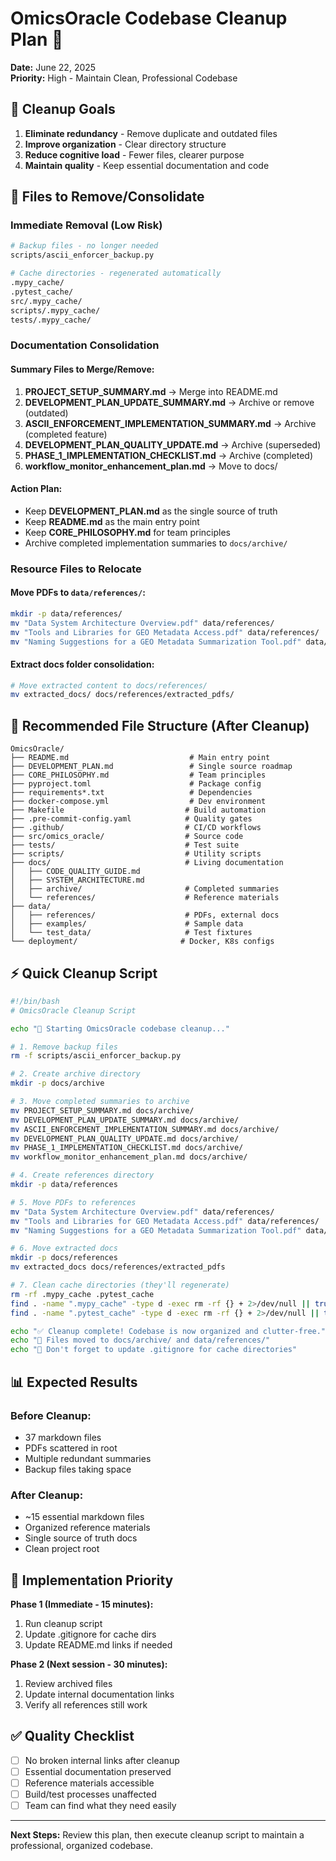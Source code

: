 # OmicsOracle Codebase Cleanup Plan 🧹

**Date:** June 22, 2025  
**Priority:** High - Maintain Clean, Professional Codebase

## 🎯 Cleanup Goals

1. **Eliminate redundancy** - Remove duplicate and outdated files
2. **Improve organization** - Clear directory structure
3. **Reduce cognitive load** - Fewer files, clearer purpose
4. **Maintain quality** - Keep essential documentation and code

## 📁 Files to Remove/Consolidate

### Immediate Removal (Low Risk)
```bash
# Backup files - no longer needed
scripts/ascii_enforcer_backup.py

# Cache directories - regenerated automatically
.mypy_cache/
.pytest_cache/
src/.mypy_cache/
scripts/.mypy_cache/
tests/.mypy_cache/
```

### Documentation Consolidation

#### Summary Files to Merge/Remove:
1. **PROJECT_SETUP_SUMMARY.md** → Merge into README.md
2. **DEVELOPMENT_PLAN_UPDATE_SUMMARY.md** → Archive or remove (outdated)
3. **ASCII_ENFORCEMENT_IMPLEMENTATION_SUMMARY.md** → Archive (completed feature)
4. **DEVELOPMENT_PLAN_QUALITY_UPDATE.md** → Archive (superseded)
5. **PHASE_1_IMPLEMENTATION_CHECKLIST.md** → Archive (completed)
6. **workflow_monitor_enhancement_plan.md** → Move to docs/

#### Action Plan:
- Keep **DEVELOPMENT_PLAN.md** as the single source of truth
- Keep **README.md** as the main entry point
- Keep **CORE_PHILOSOPHY.md** for team principles
- Archive completed implementation summaries to `docs/archive/`

### Resource Files to Relocate

#### Move PDFs to `data/references/`:
```bash
mkdir -p data/references/
mv "Data System Architecture Overview.pdf" data/references/
mv "Tools and Libraries for GEO Metadata Access.pdf" data/references/
mv "Naming Suggestions for a GEO Metadata Summarization Tool.pdf" data/references/
```

#### Extract docs folder consolidation:
```bash
# Move extracted content to docs/references/
mv extracted_docs/ docs/references/extracted_pdfs/
```

## 🔧 Recommended File Structure (After Cleanup)

```
OmicsOracle/
├── README.md                           # Main entry point
├── DEVELOPMENT_PLAN.md                 # Single source roadmap
├── CORE_PHILOSOPHY.md                  # Team principles
├── pyproject.toml                      # Package config
├── requirements*.txt                   # Dependencies
├── docker-compose.yml                  # Dev environment
├── Makefile                           # Build automation
├── .pre-commit-config.yaml            # Quality gates
├── .github/                           # CI/CD workflows
├── src/omics_oracle/                  # Source code
├── tests/                             # Test suite
├── scripts/                           # Utility scripts
├── docs/                              # Living documentation
│   ├── CODE_QUALITY_GUIDE.md
│   ├── SYSTEM_ARCHITECTURE.md
│   ├── archive/                       # Completed summaries
│   └── references/                    # Reference materials
├── data/
│   ├── references/                    # PDFs, external docs
│   ├── examples/                      # Sample data
│   └── test_data/                     # Test fixtures
└── deployment/                       # Docker, K8s configs
```

## ⚡ Quick Cleanup Script

```bash
#!/bin/bash
# OmicsOracle Cleanup Script

echo "🧹 Starting OmicsOracle codebase cleanup..."

# 1. Remove backup files
rm -f scripts/ascii_enforcer_backup.py

# 2. Create archive directory
mkdir -p docs/archive

# 3. Move completed summaries to archive
mv PROJECT_SETUP_SUMMARY.md docs/archive/
mv DEVELOPMENT_PLAN_UPDATE_SUMMARY.md docs/archive/
mv ASCII_ENFORCEMENT_IMPLEMENTATION_SUMMARY.md docs/archive/
mv DEVELOPMENT_PLAN_QUALITY_UPDATE.md docs/archive/
mv PHASE_1_IMPLEMENTATION_CHECKLIST.md docs/archive/
mv workflow_monitor_enhancement_plan.md docs/archive/

# 4. Create references directory
mkdir -p data/references

# 5. Move PDFs to references
mv "Data System Architecture Overview.pdf" data/references/
mv "Tools and Libraries for GEO Metadata Access.pdf" data/references/
mv "Naming Suggestions for a GEO Metadata Summarization Tool.pdf" data/references/

# 6. Move extracted docs
mkdir -p docs/references
mv extracted_docs docs/references/extracted_pdfs

# 7. Clean cache directories (they'll regenerate)
rm -rf .mypy_cache .pytest_cache
find . -name ".mypy_cache" -type d -exec rm -rf {} + 2>/dev/null || true
find . -name ".pytest_cache" -type d -exec rm -rf {} + 2>/dev/null || true

echo "✅ Cleanup complete! Codebase is now organized and clutter-free."
echo "📁 Files moved to docs/archive/ and data/references/"
echo "🔄 Don't forget to update .gitignore for cache directories"
```

## 📊 Expected Results

### Before Cleanup:
- 37 markdown files
- PDFs scattered in root
- Multiple redundant summaries
- Backup files taking space

### After Cleanup:
- ~15 essential markdown files
- Organized reference materials
- Single source of truth docs
- Clean project root

## 🚀 Implementation Priority

**Phase 1 (Immediate - 15 minutes):**
1. Run cleanup script
2. Update .gitignore for cache dirs
3. Update README.md links if needed

**Phase 2 (Next session - 30 minutes):**
1. Review archived files
2. Update internal documentation links
3. Verify all references still work

## ✅ Quality Checklist

- [ ] No broken internal links after cleanup
- [ ] Essential documentation preserved
- [ ] Reference materials accessible
- [ ] Build/test processes unaffected
- [ ] Team can find what they need easily

---

**Next Steps:** Review this plan, then execute cleanup script to maintain a professional, organized codebase.
